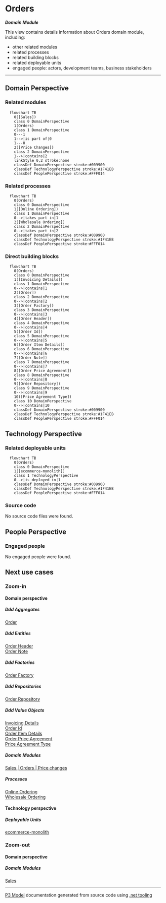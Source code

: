 ﻿
# Orders

***Domain Module***  

This view contains details information about Orders domain module, including:
- other related modules
- related processes
- related building blocks
- related deployable units
- engaged people: actors, development teams, business stakeholders  

---



## Domain Perspective


### Related modules

```mermaid
  flowchart TB
    0([Sales])
    class 0 DomainPerspective
    1(Orders)
    class 1 DomainPerspective
    0---1
    1-->|is part of|0
    1---0
    2([Price Changes])
    class 2 DomainPerspective
    1-->|contains|2
    linkStyle 0,2 stroke:none
    classDef DomainPerspective stroke:#009900
    classDef TechnologyPerspective stroke:#1F41EB
    classDef PeoplePerspective stroke:#FFF014
```

### Related processes

```mermaid
  flowchart TB
    0(Orders)
    class 0 DomainPerspective
    1([Online Ordering])
    class 1 DomainPerspective
    0-->|takes part in|1
    2([Wholesale Ordering])
    class 2 DomainPerspective
    0-->|takes part in|2
    classDef DomainPerspective stroke:#009900
    classDef TechnologyPerspective stroke:#1F41EB
    classDef PeoplePerspective stroke:#FFF014
```

### Direct building blocks

```mermaid
  flowchart TB
    0(Orders)
    class 0 DomainPerspective
    1([Invoicing Details])
    class 1 DomainPerspective
    0-->|contains|1
    2([Order])
    class 2 DomainPerspective
    0-->|contains|2
    3([Order Factory])
    class 3 DomainPerspective
    0-->|contains|3
    4([Order Header])
    class 4 DomainPerspective
    0-->|contains|4
    5([Order Id])
    class 5 DomainPerspective
    0-->|contains|5
    6([Order Item Details])
    class 6 DomainPerspective
    0-->|contains|6
    7([Order Note])
    class 7 DomainPerspective
    0-->|contains|7
    8([Order Price Agreement])
    class 8 DomainPerspective
    0-->|contains|8
    9([Order Repository])
    class 9 DomainPerspective
    0-->|contains|9
    10([Price Agreement Type])
    class 10 DomainPerspective
    0-->|contains|10
    classDef DomainPerspective stroke:#009900
    classDef TechnologyPerspective stroke:#1F41EB
    classDef PeoplePerspective stroke:#FFF014
```

## Technology Perspective


### Related deployable units

```mermaid
  flowchart TB
    0(Orders)
    class 0 DomainPerspective
    1([ecommerce-monolith])
    class 1 TechnologyPerspective
    0-->|is deployed in|1
    classDef DomainPerspective stroke:#009900
    classDef TechnologyPerspective stroke:#1F41EB
    classDef PeoplePerspective stroke:#FFF014
```

### Source code

No source code files were found.  

## People Perspective


### Engaged people

No engaged people were found.  

## Next use cases


### Zoom-in


#### Domain perspective


##### Ddd Aggregates

[Order](Order.md)  

##### Ddd Entities

[Order Header](OrderHeader.md)  
[Order Note](OrderNote.md)  

##### Ddd Factories

[Order Factory](OrderFactory.md)  

##### Ddd Repositories

[Order Repository](OrderRepository.md)  

##### Ddd Value Objects

[Invoicing Details](InvoicingDetails.md)  
[Order Id](OrderId.md)  
[Order Item Details](OrderItemDetails.md)  
[Order Price Agreement](OrderPriceAgreement.md)  
[Price Agreement Type](PriceAgreementType.md)  

##### Domain Modules

[Sales | Orders | Price changes](PriceChanges/PriceChanges-module.md)  

##### Processes

[Online Ordering](../../../Processes/OnlineOrdering.md)  
[Wholesale Ordering](../../../Processes/WholesaleOrdering.md)  

#### Technology perspective


##### Deployable Units

[ecommerce-monolith](../../../../Technology/DeployableUnits/EcommerceMonolith.md)  

### Zoom-out


#### Domain perspective


##### Domain Modules

[Sales](../Sales-module.md)  

---

[P3 Model](https://github.com/P3-model/P3-model) documentation generated from source code using [.net tooling](https://github.com/P3-model/P3-model-dotnet)